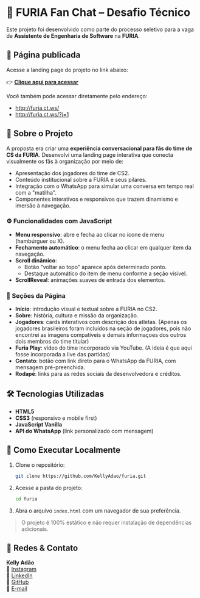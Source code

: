 # 🐺 FURIA Fan Chat – Desafio Técnico

Este projeto foi desenvolvido como parte do processo seletivo para a vaga de **Assistente de Engenharia de Software** na **FURIA**.

## 🔗 Página publicada

Acesse a landing page do projeto no link abaixo:

👉 **[Clique aqui para acessar](http://furia.ct.ws/)**

Você também pode acessar diretamente pelo endereço:

- http://furia.ct.ws/
- http://furia.ct.ws/?i=1

## 💬 Sobre o Projeto

A proposta era criar uma **experiência conversacional para fãs do time de CS da FURIA**. Desenvolvi uma landing page interativa que conecta visualmente os fãs à organização por meio de:

- Apresentação dos jogadores do time de CS2.
- Conteúdo institucional sobre a FURIA e seus pilares.
- Integração com o WhatsApp para simular uma conversa em tempo real com a "matilha".
- Componentes interativos e responsivos que trazem dinamismo e imersão à navegação.

### ⚙️ Funcionalidades com JavaScript

- **Menu responsivo**: abre e fecha ao clicar no ícone de menu (hambúrguer ou X).
- **Fechamento automático**: o menu fecha ao clicar em qualquer item da navegação.
- **Scroll dinâmico**:
  - Botão "voltar ao topo" aparece após determinado ponto.
  - Destaque automático do item de menu conforme a seção visível.
- **ScrollReveal**: animações suaves de entrada dos elementos.

### 📄 Seções da Página

- **Início**: introdução visual e textual sobre a FURIA no CS2.
- **Sobre**: história, cultura e missão da organização.
- **Jogadores**: cards interativos com descrição dos atletas. (Apenas os jogadores brasileiros foram incluídos na seção de jogadores, pois não encontrei as imagens compatíveis e demais informaçoes dos outros dois membros do time titular)
- **Furia Play**: vídeo do time incorporado via YouTube. (A ideia é que aqui fosse incorporada a live das partidas)
- **Contato**: botão com link direto para o WhatsApp da FURIA, com mensagem pré-preenchida.
- **Rodapé**: links para as redes sociais da desenvolvedora e créditos.

## 🛠️ Tecnologias Utilizadas

- **HTML5**
- **CSS3** (responsivo e mobile first)
- **JavaScript Vanilla**
- **API do WhatsApp** (link personalizado com mensagem)

## 🧪 Como Executar Localmente

1. Clone o repositório:

   ```bash
   git clone https://github.com/KellyAdao/furia.git
   ```

2. Acesse a pasta do projeto:

   ```bash
   cd furia
   ```

3. Abra o arquivo `index.html` com um navegador de sua preferência.

> O projeto é 100% estático e não requer instalação de dependências adicionais.

## 📱 Redes & Contato

**Kelly Adão**  
🔗 [Instagram](https://www.instagram.com/kellycode_)  
🔗 [LinkedIn](https://www.linkedin.com/in/kelly-adao/)  
🔗 [GitHub](https://github.com/KellyAdao)  
📩 [E-mail](kellyadao5@gmail.com)
